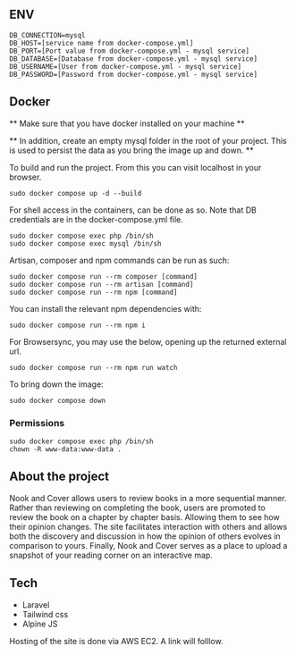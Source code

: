 ## ENV
```
DB_CONNECTION=mysql
DB_HOST=[service name from docker-compose.yml]
DB_PORT=[Port value from docker-compose.yml - mysql service]
DB_DATABASE=[Database from docker-compose.yml - mysql service]
DB_USERNAME=[User from docker-compose.yml - mysql service]
DB_PASSWORD=[Password from docker-compose.yml - mysql service]
```



## Docker

** Make sure that you have docker installed on your machine **

** In addition, create an empty mysql folder in the root of your project. This is used to persist the data as you bring the image up and down. **

To build and run the project. From this you can visit localhost in your browser.
```
sudo docker compose up -d --build
```

For shell access in the containers, can be done as so. Note that DB credentials are in the docker-compose.yml file.
```
sudo docker compose exec php /bin/sh
sudo docker compose exec mysql /bin/sh
```

Artisan, composer and npm commands can be run as such:
```
sudo docker compose run --rm composer [command]  
sudo docker compose run --rm artisan [command]  
sudo docker compose run --rm npm [command]   
```

You can install the relevant npm dependencies with:
```
sudo docker compose run --rm npm i
```

For Browsersync, you may use the below, opening up the returned external url.
```
sudo docker compose run --rm npm run watch
```

To bring down the image:
```
sudo docker compose down
```


### Permissions
```
sudo docker compose exec php /bin/sh
chown -R www-data:www-data .
```



## About the project
Nook and Cover allows users to review books in a more sequential manner. Rather than reviewing on completing the book, users are promoted to review the book on a chapter by chapter basis. Allowing them to see how their opinion changes. The site facilitates interaction with others and allows both the discovery and discussion in how the opinion of others evolves in comparison to yours. Finally, Nook and Cover serves as a place to upload a snapshot of your reading corner on an interactive map. 



## Tech
 - Laravel
 - Tailwind css
 - Alpine JS

Hosting of the site is done via AWS EC2. A link will folllow.